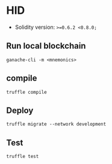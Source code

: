 # HID

- Solidity version: `>=0.6.2 <0.8.0;`

## Run local blockchain

```
ganache-cli -m <mnemonics>
```

## compile
```
truffle compile
```

## Deploy

```
truffle migrate --network development
```

## Test

```
truffle test
```